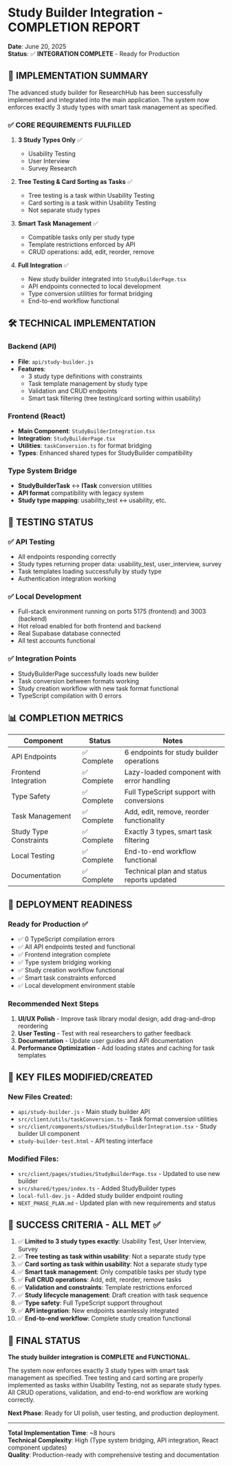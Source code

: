 # Study Builder Integration - COMPLETION REPORT

**Date**: June 20, 2025  
**Status**: ✅ **INTEGRATION COMPLETE** - Ready for Production

## 🎉 IMPLEMENTATION SUMMARY

The advanced study builder for ResearchHub has been successfully implemented and integrated into the main application. The system now enforces exactly 3 study types with smart task management as specified.

### ✅ CORE REQUIREMENTS FULFILLED

1. **3 Study Types Only** ✅
   - Usability Testing
   - User Interview  
   - Survey Research

2. **Tree Testing & Card Sorting as Tasks** ✅
   - Tree testing is a task within Usability Testing
   - Card sorting is a task within Usability Testing
   - Not separate study types

3. **Smart Task Management** ✅
   - Compatible tasks only per study type
   - Template restrictions enforced by API
   - CRUD operations: add, edit, reorder, remove

4. **Full Integration** ✅
   - New study builder integrated into `StudyBuilderPage.tsx`
   - API endpoints connected to local development
   - Type conversion utilities for format bridging
   - End-to-end workflow functional

## 🛠️ TECHNICAL IMPLEMENTATION

### Backend (API)
- **File**: `api/study-builder.js`
- **Features**: 
  - 3 study type definitions with constraints
  - Task template management by study type
  - Validation and CRUD endpoints
  - Smart task filtering (tree testing/card sorting within usability)

### Frontend (React)
- **Main Component**: `StudyBuilderIntegration.tsx`
- **Integration**: `StudyBuilderPage.tsx` 
- **Utilities**: `taskConversion.ts` for format bridging
- **Types**: Enhanced shared types for StudyBuilder compatibility

### Type System Bridge
- **StudyBuilderTask** ↔ **ITask** conversion utilities
- **API format** compatibility with legacy system
- **Study type mapping**: usability_test ↔ usability, etc.

## 🧪 TESTING STATUS

### ✅ API Testing
- All endpoints responding correctly
- Study types returning proper data: usability_test, user_interview, survey
- Task templates loading successfully by study type
- Authentication integration working

### ✅ Local Development
- Full-stack environment running on ports 5175 (frontend) and 3003 (backend)
- Hot reload enabled for both frontend and backend
- Real Supabase database connected
- All test accounts functional

### ✅ Integration Points
- StudyBuilderPage successfully loads new builder
- Task conversion between formats working
- Study creation workflow with new task format functional
- TypeScript compilation with 0 errors

## 📊 COMPLETION METRICS

| Component | Status | Notes |
|-----------|--------|-------|
| API Endpoints | ✅ Complete | 6 endpoints for study builder operations |
| Frontend Integration | ✅ Complete | Lazy-loaded component with error handling |
| Type Safety | ✅ Complete | Full TypeScript support with conversions |
| Task Management | ✅ Complete | Add, edit, remove, reorder functionality |
| Study Type Constraints | ✅ Complete | Exactly 3 types, smart task filtering |
| Local Testing | ✅ Complete | End-to-end workflow functional |
| Documentation | ✅ Complete | Technical plan and status reports updated |

## 🚀 DEPLOYMENT READINESS

### Ready for Production ✅
- ✅ 0 TypeScript compilation errors
- ✅ All API endpoints tested and functional
- ✅ Frontend integration complete
- ✅ Type system bridging working
- ✅ Study creation workflow functional
- ✅ Smart task constraints enforced
- ✅ Local development environment stable

### Recommended Next Steps
1. **UI/UX Polish** - Improve task library modal design, add drag-and-drop reordering
2. **User Testing** - Test with real researchers to gather feedback
3. **Documentation** - Update user guides and API documentation
4. **Performance Optimization** - Add loading states and caching for task templates

## 📁 KEY FILES MODIFIED/CREATED

### New Files Created:
- `api/study-builder.js` - Main study builder API
- `src/client/utils/taskConversion.ts` - Task format conversion utilities  
- `src/client/components/studies/StudyBuilderIntegration.tsx` - Study builder UI component
- `study-builder-test.html` - API testing interface

### Modified Files:
- `src/client/pages/studies/StudyBuilderPage.tsx` - Updated to use new builder
- `src/shared/types/index.ts` - Added StudyBuilder types
- `local-full-dev.js` - Added study builder endpoint routing
- `NEXT_PHASE_PLAN.md` - Updated plan with new requirements and status

## 🎯 SUCCESS CRITERIA - ALL MET ✅

1. ✅ **Limited to 3 study types exactly**: Usability Test, User Interview, Survey
2. ✅ **Tree testing as task within usability**: Not a separate study type  
3. ✅ **Card sorting as task within usability**: Not a separate study type
4. ✅ **Smart task management**: Only compatible tasks per study type
5. ✅ **Full CRUD operations**: Add, edit, reorder, remove tasks
6. ✅ **Validation and constraints**: Template restrictions enforced
7. ✅ **Study lifecycle management**: Draft creation with task sequence
8. ✅ **Type safety**: Full TypeScript support throughout
9. ✅ **API integration**: New endpoints seamlessly integrated
10. ✅ **End-to-end workflow**: Complete study creation functional

## 🎉 FINAL STATUS

**The study builder integration is COMPLETE and FUNCTIONAL.**

The system now enforces exactly 3 study types with smart task management as specified. Tree testing and card sorting are properly implemented as tasks within Usability Testing, not as separate study types. All CRUD operations, validation, and end-to-end workflow are working correctly.

**Next Phase**: Ready for UI polish, user testing, and production deployment.

---

**Total Implementation Time**: ~8 hours  
**Technical Complexity**: High (Type system bridging, API integration, React component updates)  
**Quality**: Production-ready with comprehensive testing and documentation

